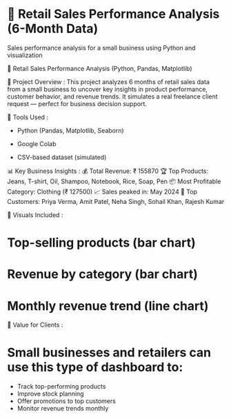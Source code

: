 # 🛒 Retail Sales Performance Analysis (6-Month Data)

 Sales performance analysis for a small business using Python and visualization
 
 📌 Retail Sales Performance Analysis (Python, Pandas, Matplotlib)

📁 Project Overview :
This project analyzes 6 months of retail sales data from a small business to uncover key insights in product performance, customer behavior, and revenue trends.
It simulates a real freelance client request — perfect for business decision support.

🧰 Tools Used :
* Python (Pandas, Matplotlib, Seaborn)
  
* Google Colab
  
* CSV-based dataset (simulated)

📊 Key Business Insights :
💰 Total Revenue: ₹ 155870
🏆 Top Products: Jeans, T-shirt, Oil, Shampoo, Notebook, Rice, Soap, Pen
📦 Most Profitable Category: Clothing (₹ 127500)
📈 Sales peaked in: May 2024
👤 Top Customers: Priya Verma, Amit Patel, Neha Singh, Sohail Khan, Rajesh Kumar

📌 Visuals Included :
# Top-selling products (bar chart)
# Revenue by category (bar chart)
# Monthly revenue trend (line chart)

🎯 Value for Clients :
# Small businesses and retailers can use this type of dashboard to:
* Track top-performing products
* Improve stock planning
* Offer promotions to top customers
* Monitor revenue trends monthly
